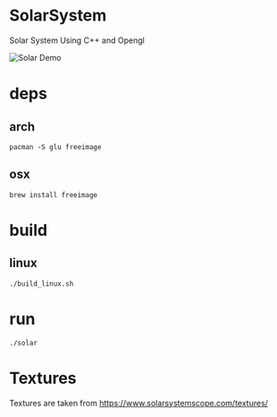 # SolarSystem
Solar System  Using C++ and Opengl

![Solar Demo](solar.gif)


# deps

## arch

```
pacman -S glu freeimage
```

## osx

```
brew install freeimage
```

# build

## linux

```
./build_linux.sh
```

# run

```
./solar
```

# Textures

Textures are taken from https://www.solarsystemscope.com/textures/
